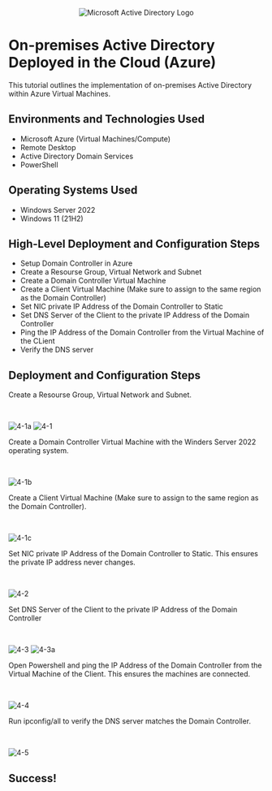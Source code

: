 <p align="center">
<img src="https://i.imgur.com/pU5A58S.png" alt="Microsoft Active Directory Logo"/>
</p>

<h1>On-premises Active Directory Deployed in the Cloud (Azure)</h1>
This tutorial outlines the implementation of on-premises Active Directory within Azure Virtual Machines.<br />


<h2>Environments and Technologies Used</h2>

- Microsoft Azure (Virtual Machines/Compute)
- Remote Desktop
- Active Directory Domain Services
- PowerShell

<h2>Operating Systems Used </h2>

- Windows Server 2022
- Windows 11 (21H2)

<h2>High-Level Deployment and Configuration Steps</h2>

- Setup Domain Controller in Azure
- Create a Resourse Group, Virtual Network and Subnet
- Create a Domain Controller Virtual Machine
- Create a Client Virtual Machine (Make sure to assign to the same region as the Domain Controller) 
- Set NIC private IP Address of the Domain Controller to Static
- Set DNS Server of the Client to the private IP Address of the Domain Controller
- Ping the IP Address of the Domain Controller from the Virtual Machine of the CLient
- Verify the DNS server

<h2>Deployment and Configuration Steps</h2>


<p>
Create a Resourse Group, Virtual Network and Subnet.
</p>
<br />


![4-1a](https://github.com/user-attachments/assets/d1086edd-4957-4def-8ab3-9710f653a009)
![4-1](https://github.com/user-attachments/assets/449425f9-4e98-48f5-8cc0-fc1778b4bb81)


<p>
Create a Domain Controller Virtual Machine with the Winders Server 2022 operating system.
</p>
<br />


![4-1b](https://github.com/user-attachments/assets/3db79072-1976-4b01-bbde-e65b9f0a2db2)


<p>
Create a Client Virtual Machine (Make sure to assign to the same region as the Domain Controller).
</p>
<br />


![4-1c](https://github.com/user-attachments/assets/dfa28b68-a930-4acf-a5c1-b5c840d1bef8)


<p>
Set NIC private IP Address of the Domain Controller to Static. This ensures the private IP address never changes. 
</p>
<br />


![4-2](https://github.com/user-attachments/assets/5ec259b3-892e-49b7-8394-ded6a4c86d23)

<p>
Set DNS Server of the Client to the private IP Address of the Domain Controller
</p>
<br />


![4-3](https://github.com/user-attachments/assets/8d8f5256-58e3-4f37-82ea-eaf83a7d7050)
![4-3a](https://github.com/user-attachments/assets/d99a8047-bdb7-4306-97ed-753e6b3e7732)


<p>
Open Powershell and ping the IP Address of the Domain Controller from the Virtual Machine of the Client. This ensures the machines are connected. 
</p>
<br />


![4-4](https://github.com/user-attachments/assets/e54ca6da-6981-4f0c-a99e-489836c3509c)


<p>
Run ipconfig/all to verify the DNS server matches the Domain Controller.
</p>
<br />


![4-5](https://github.com/user-attachments/assets/078a55bc-c4f1-482f-9e2f-57efdfb2e6b7)


<h2>Success!</h2>
